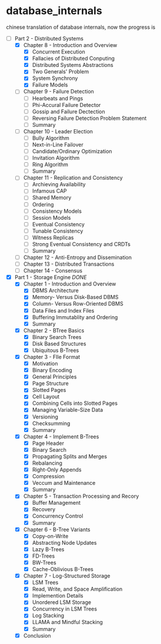 # database_internals
chinese translation of database internals, now the progress is

- [ ] Part 2 - Distributed Systems
  - [x] Chapter 8 - Introduction and Overview
    - [x] Concurrent Execution
    - [x] Fallacies of Distributed Conputing
    - [x] Distributed Systems Abstractions
    - [x] Two Generals' Problem
    - [x] System Synchrony
    - [x] Failure Models
  - [ ] Chapter 9 - Failure Detection
    - [ ] Hearbeats and Pings
    - [ ] Phi-Accural Failure Detector
    - [ ] Gossip and Failure Dectection
    - [ ] Reversing Failure Detection Problem Statement
    - [ ] Summary
  - [ ] Chapter 10 - Leader Election
    - [ ] Bully Algorithm
    - [ ] Next-in-Line Failover
    - [ ] Candidate/Ordinary Optimization
    - [ ] Invitation Algorithm
    - [ ] Ring Algorithm
    - [ ] Summary
  - [ ] Chapter 11 - Replication and Consistency
    - [ ] Archieving Availability
    - [ ] Infamous CAP
    - [ ] Shared Memory
    - [ ] Ordering
    - [ ] Consistency Models
    - [ ] Session Models
    - [ ] Eventual Consistency
    - [ ] Tunable Consistency
    - [ ] Witness Replicas
    - [ ] Strong Eventual Consistency and CRDTs
    - [ ] Summary
  - [ ] Chapter 12 - Anti-Entropy and Dissemination
  - [ ] Chapter 13 - Distributed Transactions
  - [ ] Chapter 14 - Consensus
- [x] Part 1 - Storage Engine *DONE*
  - [x] Chapter 1 - Introduction and Overview
    - [x] DBMS Architecture
    - [x] Memory- Versus Disk-Based DBMS
    - [x] Column- Versus Row-Oriented DBMS
    - [x] Data Files and Index Files
    - [x] Buffering Immutablity and Ordering
    - [x] Summary
  - [x] Chapter 2 - BTree Basics
    - [x] Binary Search Trees
    - [x] Disk Based Structures
    - [x] Ubiquitous B-Trees
  - [x] Chapter 3 - FIle Format
    - [x] Motivation
    - [x] Binary Encoding
    - [x] General Principles
    - [x] Page Structure
    - [x] Slotted Pages
    - [x] Cell Layout
    - [x] Combining Cells into Slotted Pages
    - [x] Managing Variable-Size Data
    - [x] Versioning
    - [x] Checksumming
    - [x] Summary
  - [x] Chapter 4 - Implement B-Trees
    - [x] Page Header
    - [x] Binary Search
    - [x] Propagating Splits and Merges
    - [x] Rebalancing
    - [x] Right-Only Appends
    - [x] Compression
    - [x] Veccum and Maintenance
    - [x] Summary
  - [x] Chapter 5 - Transaction Processing and Recory
    - [x] Buffer Management
    - [x] Recovery
    - [x] Concurrency Control
    - [x] Summary
  - [x] Chapter 6 - B-Tree Variants
    - [x] Copy-on-Write
    - [x] Abstracting Node Updates
    - [x] Lazy B-Trees
    - [x] FD-Trees
    - [x] BW-Trees
    - [x] Cache-Oblivious B-Trees
  - [x] Chapter 7 - Log-Structured Storage
    - [x] LSM Trees
    - [x] Read, Write, and Space Amplification
    - [x] Implemention Details
    - [x] Unordered LSM Storage
    - [x] Concurrency in LSM Trees
    - [x] Log Stacking
    - [x] LLAMA and Mindful Stacking
    - [x] Summary
  - [x] Conclusion
